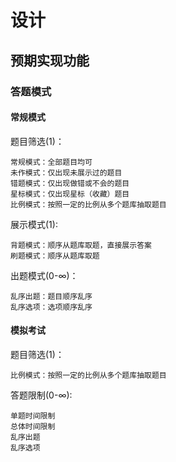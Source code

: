 # 设计

## 预期实现功能

### 答题模式

#### 常规模式

题目筛选(1)：

    常规模式：全部题目均可
    未作模式：仅出现未展示过的题目
    错题模式：仅出现做错或不会的题目
    星标模式：仅出现星标（收藏）题目
    比例模式：按照一定的比例从多个题库抽取题目

展示模式(1):

    背题模式：顺序从题库取题，直接展示答案
    刷题模式：顺序从题库取题

出题模式(0-∞)：

    乱序出题：题目顺序乱序
    乱序选项：选项顺序乱序

#### 模拟考试

题目筛选(1)：

    比例模式：按照一定的比例从多个题库抽取题目

答题限制(0-∞):

    单题时间限制
    总体时间限制
    乱序出题
    乱序选项
